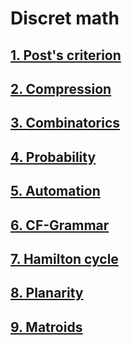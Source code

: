 # Discret math

## <a href="https://github.com/ShuffleZZZ/ITMO/tree/master/Diskret/1stlab">1. Post's criterion</a>
## <a href="https://github.com/ShuffleZZZ/ITMO/tree/master/Diskret/2ndLab">2. Compression</a>
## <a href="https://github.com/ShuffleZZZ/ITMO/tree/master/Diskret/3rdlab">3. Combinatorics</a>
## <a href="https://github.com/ShuffleZZZ/ITMO/tree/master/Diskret/4thlab">4. Probability</a>
## <a href="https://github.com/ShuffleZZZ/ITMO/tree/master/Diskret/5thlab">5. Automation</a>
## <a href="https://github.com/ShuffleZZZ/ITMO/tree/master/Diskret/6thlab">6. CF-Grammar</a>
## <a href="https://github.com/ShuffleZZZ/ITMO/tree/master/Diskret/7thlab">7. Hamilton cycle</a>
## <a href="https://github.com/ShuffleZZZ/ITMO/tree/master/Diskret/8thlab">8. Planarity</a>
## <a href="https://github.com/ShuffleZZZ/ITMO/tree/master/Diskret/9thlab">9. Matroids</a>
